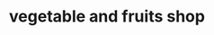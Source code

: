 ---
title: "vegetable and fruits shop"
url: /kalaketty/vegetable-and-fruits-shop/
shop: supermarket
---
